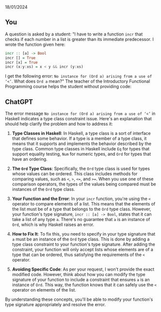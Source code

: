 18/01/2024
## You

A question is asked by a student: "I have to write a function `incr` that checks if each number in a list is greater than its immediate predecessor. I wrote the function given here:
```haskell
incr :: [a] -> Bool
incr [] = True
incr [x] = True
incr (x:y:xs) = x < y && incr (y:xs)
```
I get the following error: `No instance for (Ord a) arising from a use of ‘<’`.
What does `Ord a` mean?"
The teacher of the Introductory Functional Programming course helps the student without providing code:


## ChatGPT

The error message `No instance for (Ord a) arising from a use of ‘<’` in Haskell indicates a type class constraint issue. Here's an explanation that should help clarify the problem and how to address it:

1. **Type Classes in Haskell**: In Haskell, a type class is a sort of interface that defines some behavior. If a type is a member of a type class, it means that it supports and implements the behavior described by the type class. Common type classes in Haskell include `Eq` for types that support equality testing, `Num` for numeric types, and `Ord` for types that have an ordering.

2. **The `Ord` Type Class**: Specifically, the `Ord` type class is used for types whose values can be ordered. This class includes methods for comparing values, such as `<`, `>`, `<=`, and `>=`. When you use one of these comparison operators, the types of the values being compared must be instances of the `Ord` type class.

3. **Your Function and the Error**: In your `incr` function, you're using the `<` operator to compare elements of a list. This means that the elements of the list must be of a type that belongs to the `Ord` type class. However, your function's type signature, `incr :: [a] -> Bool`, states that it can take a list of any type `a`. There's no guarantee that `a` is an instance of `Ord`, which is why Haskell raises an error.

4. **How to Fix It**: To fix this, you need to specify in your type signature that `a` must be an instance of the `Ord` type class. This is done by adding a type class constraint to your function's type signature. After adding the constraint, your function will only accept lists whose elements are of a type that can be ordered, thus satisfying the requirements of the `<` operator.

5. **Avoiding Specific Code**: As per your request, I won't provide the exact modified code. However, think about how you can modify the type signature of your function to include a constraint that ensures `a` is an instance of `Ord`. This way, the function knows that it can safely use the `<` operator on elements of the list.

By understanding these concepts, you'll be able to modify your function's type signature appropriately and resolve the error.